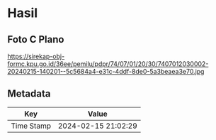 # Hasil

## Foto C Plano

https://sirekap-obj-formc.kpu.go.id/36ee/pemilu/pdpr/74/07/01/20/30/7407012030002-20240215-140201--5c5684a4-e31c-4ddf-8de0-5a3beaea3e70.jpg


## Metadata

| Key        | Value               |
| ---------- | ------------------- |
| Time Stamp | 2024-02-15 21:02:29 |



